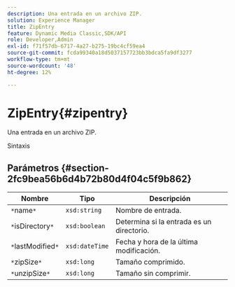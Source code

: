 ```yaml
---
description: Una entrada en un archivo ZIP.
solution: Experience Manager
title: ZipEntry
feature: Dynamic Media Classic,SDK/API
role: Developer,Admin
exl-id: f71f57db-6717-4a27-b275-19bc4cf59ea4
source-git-commit: fcda99340a18d5037157723bb3bdca5fa9df3277
workflow-type: tm+mt
source-wordcount: '48'
ht-degree: 12%

---
```


# ZipEntry{#zipentry}

Una entrada en un archivo ZIP.

Sintaxis

## Parámetros {#section-2fc9bea56b6d4b72b80d4f04c5f9b862}

| Nombre | Tipo | Descripción |
|---|---|---|
| `*`name`*` | `xsd:string` | Nombre de entrada. |
| `*`isDirectory`*` | `xsd:boolean` | Determina si la entrada es un directorio. |
| `*`lastModified`*` | `xsd:dateTime` | Fecha y hora de la última modificación. |
| `*`zipSize`*` | `xsd:long` | Tamaño comprimido. |
| `*`unzipSize`*` | `xsd:long` | Tamaño sin comprimir. |

